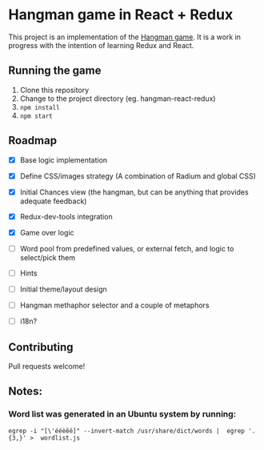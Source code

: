 # Hangman game in React + Redux
This project is an implementation of the [Hangman game](https://en.wikipedia.org/wiki/Hangman_(game)). It is a work in progress with the intention of learning Redux and React.

## Running the game
1. Clone this repository
2. Change to the project directory (eg. hangman-react-redux)
3. `npm install`
4. `npm start`

## Roadmap
- [x] Base logic implementation
- [x] Define CSS/images strategy (A combination of Radium and global CSS)
- [x] Initial Chances view (the hangman, but can be anything that provides adequate feedback)
- [x] Redux-dev-tools integration
- [x] Game over logic
- [ ] Word pool from predefined values, or external fetch, and logic to select/pick them
- [ ] Hints
- [ ] Initial theme/layout design
- [ ] Hangman methaphor selector and a couple of metaphors

- [ ] i18n?


## Contributing
Pull requests welcome!


## Notes:
### Word list was generated in an Ubuntu system by running:
`egrep -i "[\'ééèĕê]" --invert-match /usr/share/dict/words |  egrep '.{3,}' >  wordlist.js`
